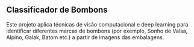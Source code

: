 ## Classificador de Bombons

Este projeto aplica técnicas de visão computacional e deep learning para identificar diferentes marcas de bombons (por exemplo, Sonho de Valsa, Alpino, Galak, Batom etc.) a partir de imagens das embalagens.
